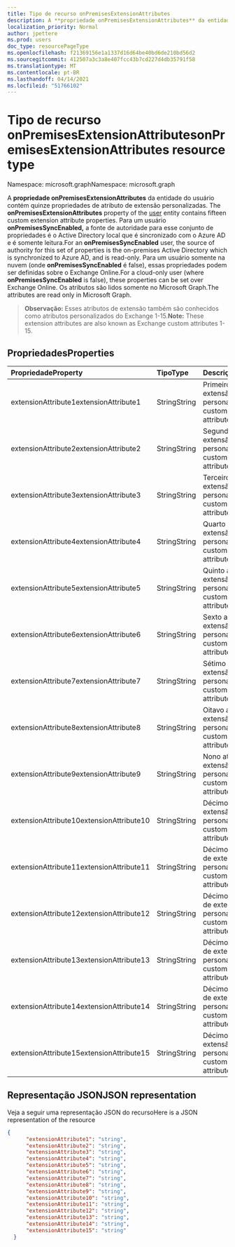 ```yaml
---
title: Tipo de recurso onPremisesExtensionAttributes
description: A **propriedade onPremisesExtensionAttributes** da entidade do usuário contém quinze propriedades de atributo de extensão personalizadas. Para um usuário **onPremisesSyncEnabled,** esse conjunto de propriedades é mestre no Active Directory local e sincronizado com o Azure AD, e é somente leitura. Para um usuário somente na nuvem (onde **onPremisesSyncEnabled** é false), essas propriedades podem ser definidas sobre o Exchange Online. Os atributos são lidos somente no Microsoft Graph.
localization_priority: Normal
author: jpettere
ms.prod: users
doc_type: resourcePageType
ms.openlocfilehash: f21369156e1a1337d16d64be40bd6de210bd56d2
ms.sourcegitcommit: 412507a3c3a8e407fcc43b7cd227d4db35791f58
ms.translationtype: MT
ms.contentlocale: pt-BR
ms.lasthandoff: 04/14/2021
ms.locfileid: "51766102"
---
```

# <a name="onpremisesextensionattributes-resource-type"></a><span data-ttu-id="44084-106">Tipo de recurso onPremisesExtensionAttributes</span><span class="sxs-lookup"><span data-stu-id="44084-106">onPremisesExtensionAttributes resource type</span></span>

<span data-ttu-id="44084-107">Namespace: microsoft.graph</span><span class="sxs-lookup"><span data-stu-id="44084-107">Namespace: microsoft.graph</span></span>

<span data-ttu-id="44084-108">A **propriedade onPremisesExtensionAttributes** da entidade do usuário contém quinze propriedades de atributo de extensão personalizadas. [](user.md)</span><span class="sxs-lookup"><span data-stu-id="44084-108">The **onPremisesExtensionAttributes** property of the [user](user.md) entity contains fifteen custom extension attribute properties.</span></span> <span data-ttu-id="44084-109">Para um usuário **onPremisesSyncEnabled,** a fonte de autoridade para esse conjunto de propriedades é o Active Directory local que é sincronizado com o Azure AD e é somente leitura.</span><span class="sxs-lookup"><span data-stu-id="44084-109">For an **onPremisesSyncEnabled** user, the source of authority for this set of properties is the on-premises Active Directory which is synchronized to Azure AD, and is read-only.</span></span> <span data-ttu-id="44084-110">Para um usuário somente na nuvem (onde **onPremisesSyncEnabled** é false), essas propriedades podem ser definidas sobre o Exchange Online.</span><span class="sxs-lookup"><span data-stu-id="44084-110">For a cloud-only user (where **onPremisesSyncEnabled** is false), these properties can be set over Exchange Online.</span></span> <span data-ttu-id="44084-111">Os atributos são lidos somente no Microsoft Graph.</span><span class="sxs-lookup"><span data-stu-id="44084-111">The attributes are read only in Microsoft Graph.</span></span>

> <span data-ttu-id="44084-112">**Observação:** Esses atributos de extensão também são conhecidos como atributos personalizados do Exchange 1-15.</span><span class="sxs-lookup"><span data-stu-id="44084-112">**Note:** These extension attributes are also known as Exchange custom attributes 1-15.</span></span>

## <a name="properties"></a><span data-ttu-id="44084-113">Propriedades</span><span class="sxs-lookup"><span data-stu-id="44084-113">Properties</span></span>
| <span data-ttu-id="44084-114">Propriedade</span><span class="sxs-lookup"><span data-stu-id="44084-114">Property</span></span>     | <span data-ttu-id="44084-115">Tipo</span><span class="sxs-lookup"><span data-stu-id="44084-115">Type</span></span>   |<span data-ttu-id="44084-116">Descrição</span><span class="sxs-lookup"><span data-stu-id="44084-116">Description</span></span>|
|:---------------|:--------|:----------|
|<span data-ttu-id="44084-117">extensionAttribute1</span><span class="sxs-lookup"><span data-stu-id="44084-117">extensionAttribute1</span></span>|<span data-ttu-id="44084-118">String</span><span class="sxs-lookup"><span data-stu-id="44084-118">String</span></span>| <span data-ttu-id="44084-119">Primeiro atributo de extensão personalizável.</span><span class="sxs-lookup"><span data-stu-id="44084-119">First customizable extension attribute.</span></span> |
|<span data-ttu-id="44084-120">extensionAttribute2</span><span class="sxs-lookup"><span data-stu-id="44084-120">extensionAttribute2</span></span>|<span data-ttu-id="44084-121">String</span><span class="sxs-lookup"><span data-stu-id="44084-121">String</span></span>| <span data-ttu-id="44084-122">Segundo atributo de extensão personalizável.</span><span class="sxs-lookup"><span data-stu-id="44084-122">Second customizable extension attribute.</span></span> |
|<span data-ttu-id="44084-123">extensionAttribute3</span><span class="sxs-lookup"><span data-stu-id="44084-123">extensionAttribute3</span></span>|<span data-ttu-id="44084-124">String</span><span class="sxs-lookup"><span data-stu-id="44084-124">String</span></span>| <span data-ttu-id="44084-125">Terceiro atributo de extensão personalizável.</span><span class="sxs-lookup"><span data-stu-id="44084-125">Third customizable extension attribute.</span></span> |
|<span data-ttu-id="44084-126">extensionAttribute4</span><span class="sxs-lookup"><span data-stu-id="44084-126">extensionAttribute4</span></span>|<span data-ttu-id="44084-127">String</span><span class="sxs-lookup"><span data-stu-id="44084-127">String</span></span>| <span data-ttu-id="44084-128">Quarto atributo de extensão personalizável.</span><span class="sxs-lookup"><span data-stu-id="44084-128">Fourth customizable extension attribute.</span></span> |
|<span data-ttu-id="44084-129">extensionAttribute5</span><span class="sxs-lookup"><span data-stu-id="44084-129">extensionAttribute5</span></span>|<span data-ttu-id="44084-130">String</span><span class="sxs-lookup"><span data-stu-id="44084-130">String</span></span>| <span data-ttu-id="44084-131">Quinto atributo de extensão personalizável.</span><span class="sxs-lookup"><span data-stu-id="44084-131">Fifth customizable extension attribute.</span></span> |
|<span data-ttu-id="44084-132">extensionAttribute6</span><span class="sxs-lookup"><span data-stu-id="44084-132">extensionAttribute6</span></span>|<span data-ttu-id="44084-133">String</span><span class="sxs-lookup"><span data-stu-id="44084-133">String</span></span>| <span data-ttu-id="44084-134">Sexto atributo de extensão personalizável.</span><span class="sxs-lookup"><span data-stu-id="44084-134">Sixth customizable extension attribute.</span></span> |
|<span data-ttu-id="44084-135">extensionAttribute7</span><span class="sxs-lookup"><span data-stu-id="44084-135">extensionAttribute7</span></span>|<span data-ttu-id="44084-136">String</span><span class="sxs-lookup"><span data-stu-id="44084-136">String</span></span>| <span data-ttu-id="44084-137">Sétimo atributo de extensão personalizável.</span><span class="sxs-lookup"><span data-stu-id="44084-137">Seventh customizable extension attribute.</span></span> |
|<span data-ttu-id="44084-138">extensionAttribute8</span><span class="sxs-lookup"><span data-stu-id="44084-138">extensionAttribute8</span></span>|<span data-ttu-id="44084-139">String</span><span class="sxs-lookup"><span data-stu-id="44084-139">String</span></span>| <span data-ttu-id="44084-140">Oitavo atributo de extensão personalizável.</span><span class="sxs-lookup"><span data-stu-id="44084-140">Eighth customizable extension attribute.</span></span> |
|<span data-ttu-id="44084-141">extensionAttribute9</span><span class="sxs-lookup"><span data-stu-id="44084-141">extensionAttribute9</span></span>|<span data-ttu-id="44084-142">String</span><span class="sxs-lookup"><span data-stu-id="44084-142">String</span></span>| <span data-ttu-id="44084-143">Nono atributo de extensão personalizável.</span><span class="sxs-lookup"><span data-stu-id="44084-143">Ninth customizable extension attribute.</span></span> |
|<span data-ttu-id="44084-144">extensionAttribute10</span><span class="sxs-lookup"><span data-stu-id="44084-144">extensionAttribute10</span></span>|<span data-ttu-id="44084-145">String</span><span class="sxs-lookup"><span data-stu-id="44084-145">String</span></span>| <span data-ttu-id="44084-146">Décimo atributo de extensão personalizável.</span><span class="sxs-lookup"><span data-stu-id="44084-146">Tenth customizable extension attribute.</span></span> |
|<span data-ttu-id="44084-147">extensionAttribute11</span><span class="sxs-lookup"><span data-stu-id="44084-147">extensionAttribute11</span></span>|<span data-ttu-id="44084-148">String</span><span class="sxs-lookup"><span data-stu-id="44084-148">String</span></span>| <span data-ttu-id="44084-149">Décimo primeiro atributo de extensão personalizável.</span><span class="sxs-lookup"><span data-stu-id="44084-149">Eleventh customizable extension attribute.</span></span> |
|<span data-ttu-id="44084-150">extensionAttribute12</span><span class="sxs-lookup"><span data-stu-id="44084-150">extensionAttribute12</span></span>|<span data-ttu-id="44084-151">String</span><span class="sxs-lookup"><span data-stu-id="44084-151">String</span></span>| <span data-ttu-id="44084-152">Décimo segundo atributo de extensão personalizável.</span><span class="sxs-lookup"><span data-stu-id="44084-152">Twelfth customizable extension attribute.</span></span> |
|<span data-ttu-id="44084-153">extensionAttribute13</span><span class="sxs-lookup"><span data-stu-id="44084-153">extensionAttribute13</span></span>|<span data-ttu-id="44084-154">String</span><span class="sxs-lookup"><span data-stu-id="44084-154">String</span></span>| <span data-ttu-id="44084-155">Décimo terceiro atributo de extensão personalizável.</span><span class="sxs-lookup"><span data-stu-id="44084-155">Thirteenth customizable extension attribute.</span></span> |
|<span data-ttu-id="44084-156">extensionAttribute14</span><span class="sxs-lookup"><span data-stu-id="44084-156">extensionAttribute14</span></span>|<span data-ttu-id="44084-157">String</span><span class="sxs-lookup"><span data-stu-id="44084-157">String</span></span>| <span data-ttu-id="44084-158">Décimo quarto atributo de extensão personalizável.</span><span class="sxs-lookup"><span data-stu-id="44084-158">Fourteenth customizable extension attribute.</span></span> |
|<span data-ttu-id="44084-159">extensionAttribute15</span><span class="sxs-lookup"><span data-stu-id="44084-159">extensionAttribute15</span></span>|<span data-ttu-id="44084-160">String</span><span class="sxs-lookup"><span data-stu-id="44084-160">String</span></span>| <span data-ttu-id="44084-161">Décimo quinto atributo de extensão personalizável.</span><span class="sxs-lookup"><span data-stu-id="44084-161">Fifteenth customizable extension attribute.</span></span> |

## <a name="json-representation"></a><span data-ttu-id="44084-162">Representação JSON</span><span class="sxs-lookup"><span data-stu-id="44084-162">JSON representation</span></span>

<span data-ttu-id="44084-163">Veja a seguir uma representação JSON do recurso</span><span class="sxs-lookup"><span data-stu-id="44084-163">Here is a JSON representation of the resource</span></span>

<!-- {
  "blockType": "resource",
  "optionalProperties": [

  ],
  "@odata.type": "microsoft.graph.onPremisesExtensionAttributes"
}-->


```json
{
      "extensionAttribute1": "string",
      "extensionAttribute2": "string",
      "extensionAttribute3": "string",
      "extensionAttribute4": "string",
      "extensionAttribute5": "string",
      "extensionAttribute6": "string",
      "extensionAttribute7": "string",
      "extensionAttribute8": "string",
      "extensionAttribute9": "string",
      "extensionAttribute10": "string",
      "extensionAttribute11": "string",
      "extensionAttribute12": "string",
      "extensionAttribute13": "string",
      "extensionAttribute14": "string",
      "extensionAttribute15": "string"
  }

```


<!-- uuid: 8fcb5dbc-d5aa-4681-8e31-b001d5168d79
2015-10-25 14:57:30 UTC -->
<!-- {
  "type": "#page.annotation",
  "description": "onPremisesExtensionAttributes resource",
  "keywords": "",
  "section": "documentation",
  "tocPath": ""
}-->

